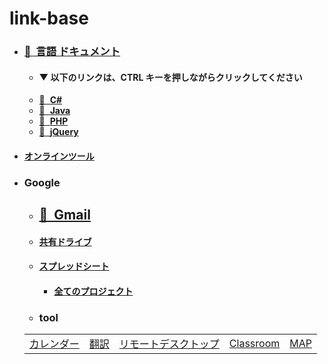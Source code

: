 # link-base
- ### [🍔&nbsp; 言語 ドキュメント](https://github.com/winofsql/link-base-pg-language/blob/main/document.md)
  - #### ▼ 以下のリンクは、CTRL キーを押しながらクリックしてください
  - [📕&nbsp; **C#**](https://github.com/winofsql/link-base-pg-language/blob/main/document.md#c)
  - [📗&nbsp; **Java**](https://github.com/winofsql/link-base-pg-language/blob/main/document.md#java)
  - [📘&nbsp; **PHP**](https://github.com/winofsql/link-base-pg-language/blob/main/document.md#php)
  - [📙&nbsp; **jQuery**](https://github.com/winofsql/link-base-pg-language/blob/main/document.md#jquery)
- #### [オンラインツール](https://github.com/winofsql/link-base/blob/main/online-tool.md)

- ### Google
  - ## [📩&nbsp; Gmail](https://mail.google.com/)
  - #### [共有ドライブ](https://drive.google.com/drive/shared-drives)
  - #### [スプレッドシート](https://docs.google.com/spreadsheets)
    - #### [全てのプロジェクト](https://script.google.com/home/all)
  - ### tool

  |   |  |  |  |  |
  | -- | -- | -- | -- | -- | 
  | [カレンダー](https://calendar.google.com/calendar) | [翻訳](https://translate.google.co.jp/)  | [リモートデスクトップ](https://remotedesktop.google.com/access/) | [Classroom](https://classroom.google.com/) | [MAP](https://www.google.co.jp/maps) |

 
